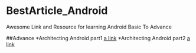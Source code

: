 # BestArticle_Android
Awesome Link and Resource for learning Android Basic To Advance

##Advance
*Architecting Android part1
[a link](https://fernandocejas.com/2014/09/03/architecting-android-the-clean-way/)
*Architecting Android part2
[a link](https://fernandocejas.com/2015/07/18/architecting-android-the-evolution/)

